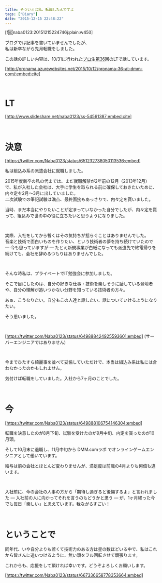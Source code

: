 ```yaml
---
title: そういえば私、転職したんですよ
tags: ["Diary"]
date: "2015-12-15 22:48:22"
---
```


[f:id:naba0123:20151215224746j:plain:w450]


ブログでは記事を書いていませんでしたが、  
私は新卒ながら先月転職をしました。

この話の詳しい内容は、10/31に行われた[プロ生第36回](http://pronama.azurewebsites.net/2015/10/12/pronama-36-at-dmm-com/)のLTで話しています。

[http://pronama.azurewebsites.net/2015/10/12/pronama-36-at-dmm-com/:embed:cite]


<!-- more -->

<br>

# LT

[http://www.slideshare.net/naba0123/ss-54591387:embed:cite]

<br>

# 決意

[https://twitter.com/Naba0123/status/651232738050113536:embed]

私は組込み系の派遣会社に就職しました。

2015年度新卒の私の代までは、まだ就職解禁が2年前の12月（2013年12月）で、私が入社した会社は、大手に学生を取られる前に確保しておきたいために、内々定を2月～3月に出していました。  
二次試験での筆記試験は満点、最終面接もあっさりで、内々定を貰いました。

当時、まだ本当にやりたいことが定まっていなかった自分でしたが、内々定を貰って、組込みで世の中の役に立ちたいと思うようになりました。

<br>

実際、入社をしてから暫くはその気持ちが揺らぐことはありませんでした。  
音楽と技術で面白いものを作りたい、という技術者の夢を持ち続けていたので ― 今も思っていますが ― たとえ新規事業が白紙になっても派遣先で終電帰りを続けても、会社を辞めるつもりはありませんでした。

<br>

そんな時私は、プライベートでIT勉強会に参加しました。

そこで目にしたのは、自分の好きな仕事・技術を楽しそうに話している登壇者や、自分の理解が追いつかない分野を知っている技術者の方々。

あぁ、こうなりたい。自分もこの人達と話したい、話についていけるようになりたい。

そう思いました。

<br>

[https://twitter.com/Naba0123/status/649888424925593601:embed]
(サーバーエンジニアではありません)

<br>

今までひたすら綺麗事を並べて妥協していただけで、本当は組込み系は私には合わなかったのかもしれません。

気付けば転職をしていました。入社から7ヶ月のことでした。

<br>

# 今

[https://twitter.com/Naba0123/status/649888106754146304:embed]

転職を決意したのが8月下旬、試験を受けたのが9月中旬、内定を貰ったのが10月頭。

そして10月末に退職し、11月中旬から DMM.comラボ でオンラインゲームエンジニアとして働いています。

給与は前の会社とほとんど変わりませんが、満足度は前職の4月よりも何倍も違います。

<br>

入社前に、今の会社の人事の方から「期待し過ぎると後悔するよ」と言われました ― 入社前の人に向かってそれを言うのもどうかと思う ― が、1ヶ月経った今でも毎日「楽しい」と思えています。我ながらすごい！

<br>

# ということで

同年代、いや自分よりも若くて技術力のある方は星の数ほどいる中で、私はこれから皆さんに追いつけるように、無い頭をフル回転させて頑張ります。

これからも、応援をして頂ければ幸いです。どうぞよろしくお願いします。

[https://twitter.com/Naba0123/status/667336658778353664:embed]

<br>
